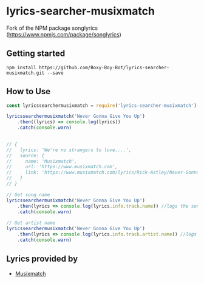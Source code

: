 # lyrics-searcher-musixmatch

Fork of the NPM package songlyrics (https://www.npmjs.com/package/songlyrics)

## Getting started

```shell
npm install https://github.com/Boxy-Boy-Bot/lyrics-searcher-musixmatch.git --save
```

## How to Use

```js
const lyricssearchermusixmatch = require('lyrics-searcher-musixmatch').default

lyricssearchermusixmatch('Never Gonna Give You Up')
	.then((lyrics) => console.log(lyrics))
	.catch(console.warn)
	

// {
//   lyrics: 'We're no strangers to love....',
//   source: {
//     name: 'Musixmatch',
//     url: 'https://www.musixmatch.com',
//     link: 'https://www.musixmatch.com/lyrics/Rick-Astley/Never-Gonna-Give-Up'
//   }
// }

// Get song name
lyricssearchermusixmatch('Never Gonna Give You Up')
	.then(lyrics => console.log(lyrics.info.track.name)) //logs the song name in the console
	.catch(console.warn)
	
// Get artist name
lyricssearchermusixmatch('Never Gonna Give You Up')
	.then(lyrics => console.log(lyrics.info.track.artist.name)) //logs the artist name in the console
	.catch(console.warn)
```

## Lyrics provided by

- [Musixmatch](https://www.musixmatch.com)
